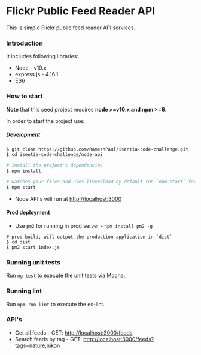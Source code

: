 # Flickr Public Feed Reader API

This is simple Flickr public feed reader API services.

### Introduction

It includes following libraries:

*   Node - v10.x 
*   express.js - 4.16.1
*   ES6

### How to start

**Note** that this seed project requires **node >=v10.x and npm >=6**.

In order to start the project use:

##### Development
```bash
$ git clone https://github.com/RameshPaul/isentia-code-challenge.git
$ cd isentia-code-challenge/node-api

# install the project's dependencies
$ npm install

# watches your files and uses livereload by default run `npm start` for a dev server. Navigate to `http://localhost:4200/`. The app will automatically reload if you change any of the source files.
$ npm start
```
* Node API's will run at [http://localhost:3000](http://localhost:3000)

#### Prod deployment
* Use `pm2` for running in prod server - `npm install pm2 -g`

```
# prod build, will output the production application in `dist`
$ cd dist
$ pm2 start index.js
```

### Running unit tests

Run `ng test` to execute the unit tests via [Mocha](https://mochajs.org/).

### Running lint 

Run `npm run lint` to execute the es-lint.

### API's

* Get all feeds - GET: [http://localhost:3000/feeds](http://localhost:3000/feeds)
* Search feeds by tag - GET: [http://localhost:3000/feeds?tags=nature,nikon](http://localhost:3000/feeds?tags=nature,nikon)


